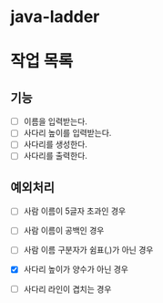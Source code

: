 # java-ladder

# 작업 목록

## 기능

- [ ] 이름을 입력받는다.
- [ ] 사다리 높이를 입력받는다.
- [ ] 사다리를 생성한다.
- [ ] 사다리를 출력한다.

## 예외처리

- [ ] 사람 이름이 5글자 초과인 경우
- [ ] 사람 이름이 공백인 경우
- [ ] 사람 이름 구분자가 쉼표(,)가 아닌 경우
- [x] 사다리 높이가 양수가 아닌 경우
- [ ] 사다리 라인이 겹치는 경우

